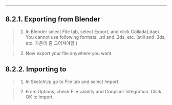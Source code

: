 --------
## 8.2.1. Exporting from Blender

> 1) In Blender select File tab, select Export, and click Collada(.dae). You cannot use following formats: .stl and .3ds, etc. (still and .3ds, etc. 가운데 줄 그어져야함.)

> 2) Now export your file anywhere you want.

## 8.2.2. Importing to 

> 1) In SketchUp go to File tab and select Import.

> 2) From Options, check File validity and Conplanr Integration. Click OK to import.


